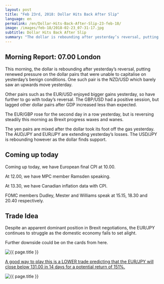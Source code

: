 ```yaml
---
layout: post
title: "Feb 23rd, 2018: Dollar Hits Back After Slip"
language: en
permalink: /en/Dollar-Hits-Back-After-Slip-23-feb-18/
image: /images/feb-18/2018-02-23_07-31-17.jpg
subtitle: Dollar Hits Back After Slip
summary: "The dollar is rebounding after yesterday’s reversal, putting renewed pressure on the dollar pairs that were unable to capitalise on yesterday’s benign conditions. One such pair is the NZD/USD which barely saw an upwards move yesterday"
---
```

## Morning Report: 07.00 London

This morning, the dollar is rebounding after yesterday’s reversal, putting renewed pressure on the dollar pairs that were unable to capitalise on yesterday’s benign conditions. One such pair is the NZD/USD which barely saw an upwards move yesterday. 

Other pairs such as the EUR/USD enjoyed bigger gains yesterday, so have further to go with today’s reversal. The GBP/USD had a positive session, but lagged other dollar pairs after GDP increased less than expected. 

The EUR/GBP rose for the second day in a row yesterday, but is reversing steadily this morning as Brexit progress waxes and wanes. 

The yen pairs are mixed after the dollar took its foot off the gas yesterday. The AUD/JPY and EUR/JPY are extending yesterday’s losses. The USD/JPY is rebounding however as the dollar finds support. 

## Coming up today 

Coming up today, we have European final CPI at 10.00. 

At 12.00, we have MPC member Ramsden speaking. 

At 13.30, we have Canadian inflation data with CPI. 

FOMC members Dudley, Mester and Williams speak at 15.15, 18.30 and 20.40 respectively. 

## Trade Idea

Despite an apparent dominant position in Brexit negotiations, the EUR/JPY continues to struggle as the domestic economy fails to set alight. 

Further downside could be on the cards from here.

<img class="post-image" src="{{ site.url }}/images/feb-18/2018-02-23_07-31-17.jpg" alt="{{ page.title }}" title="{{ page.title }}">

<a href="%LINK%%?currency=GBP&market=forex&underlying=frxEURJPY&formname=higherlower&duration_amount=14&duration_units=d&expiry_type=duration&amount=10&amount_type=payout&barrier=131.00" target="_blank">A good way to play this is a LOWER trade predicting that the EUR/JPY will close below 131.00 in 14 days for a potential return of 151%.</a>

<img class="post-image" src="{{ site.url }}/images/feb-18/2018-02-23_07-33-03.jpg" alt="{{ page.title }}" title="{{ page.title }}">
